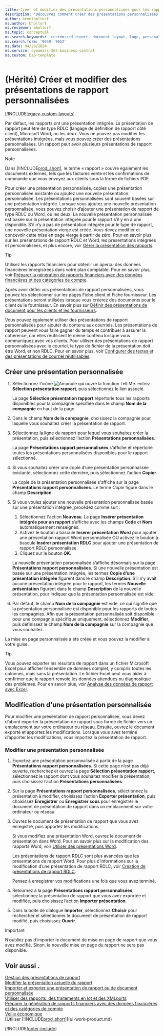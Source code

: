 ```yaml
---
title: Créer et modifier des présentations personnalisées pour les rapports et les documents
description: 'Découvrez comment créer des présentations personnalisées qui vous permettent de personnaliser l’apparence d’un rapport lorsqu’il est consulté, imprimé ou enregistré.'
author: brentholtorf
ms.author: bholtorf
ms.reviewer: bholtorf
ms.topic: conceptual
ms.search.keywords: 'customized report, document layout, logo, personalize'
ms.search.form: '9650, 9652'
ms.date: 04/26/2024
ms.service: dynamics-365-business-central
ms.custom: bap-template
---
```

# <a name="legacy-create-and-modify-custom-report-layouts"></a>(Hérité) Créer et modifier des présentations de rapport personnalisées

[!INCLUDE[legacy-custom-layouts](includes/legacy-custom-layouts.md)]

Par défaut, les rapports ont une présentation intégrée. La présentation de rapport peut être de type RDLC (langage de définition de rapport côté client), Microsoft Word, ou les deux. Vous ne pouvez pas modifier les présentations intégrées, mais vous pouvez créer des présentations personnalisées. Un rapport peut avoir plusieurs présentations de rapport personnalisées.

> [!NOTE]  
> Dans [!INCLUDE[prod_short](includes/prod_short.md)], le terme « rapport » couvre également les documents externes, tels que les factures vente et les confirmations de commande que vous envoyez aux clients sous la forme de fichiers PDF.

Pour créer une présentation personnalisée, copiez une présentation personnalisée existante ou ajoutez une nouvelle présentation personnalisée. Les présentations personnalisées sont souvent basées sur une présentation intégrée. Lorsque vous ajoutez une nouvelle présentation personnalisée, vous pouvez choisir d’ajouter une présentation de rapport de type RDLC ou Word, ou les deux. La nouvelle présentation personnalisée est basée sur la présentation intégrée pour le rapport s’il y en a une disponible. S’il n’y a pas de présentation intégrée pour le type de rapport, une nouvelle présentation vierge est créée. Vous devez modifier et concevoir cette mise en page vierge à partir de zéro. Pour en savoir plus sur les présentations de rapport RDLC et Word, les présentations intégrées et personnalisées, et plus encore, voir [Gérer la présentation des rapports](ui-manage-report-layouts.md).  

> [!TIP]
> Utilisez les rapports financiers pour obtenir un aperçu des données financières enregistrées dans votre plan comptable. Pour en savoir plus, voir [Préparer la génération de rapports financiers avec des données financières et des catégories de compte](bi-how-work-account-schedule.md).

Après avoir défini vos présentations de rapport personnalisées, vous pouvez les sélectionner sur les pages Fiche client et Fiche fournisseur. Les présentations seront utilisées lorsque vous créerez des documents pour le client ou le fournisseur. En savoir plus sur [Définir des présentations de document pour les clients et les fournisseurs](ui-define-customer-vendor-document-layouts.md).

Vous pouvez également utiliser des présentations de rapport personnalisées pour ajouter du contenu aux courriels. Les présentations de rapport peuvent vous faire gagner du temps et contribuer à assurer la cohérence, car elles réutilisent le même contenu lorsque vous communiquez avec vos clients. Pour utiliser des présentations de rapport personnalisées avec le courriel, le type de fichier de la présentation doit être Word, et non RDLC. Pour en savoir plus, voir [Configurer des textes et des présentations de courriel réutilisables](admin-how-setup-email.md#set-up-reusable-email-texts-and-layouts).

## <a name="create-a-custom-layout"></a>Créer une présentation personnalisée

1. Sélectionnez l’icône ![Ampoule qui ouvre la fonction Tell Me.](media/ui-search/search_small.png "Dites-moi ce que vous voulez faire") entrez **Sélection présentation rapport**, puis sélectionnez le lien associé.

    La page **Sélection présentation rapport** répertorie tous les rapports disponibles pour la compagnie spécifiée dans le champ **Nom de la compagnie** en haut de la page.
2. Dans le champ **Nom de la compagnie**, choisissez la compagnie pour laquelle vous souhaitez créer la présentation de rapport.
3. Sélectionnez la ligne du rapport pour lequel vous souhaitez créer la présentation, puis sélectionnez l’action **Présentations personnalisées**.  

   La page **Présentations rapport personnalisées** s’affiche et répertorie toutes les présentations personnalisées disponibles pour le rapport sélectionné.
4. Si vous souhaitez créer une copie d’une présentation personnalisée existante, sélectionnez cette dernière, puis sélectionnez l’action **Copier**.  

   La copie de la présentation personnalisée s'affiche sur la page **Présentations rapport personnalisées**. Le terme *Copie* figure dans le champ **Description**.
5. Si vous voulez ajouter une nouvelle présentation personnalisée basée sur une présentation intégrée, procédez comme suit :  
   1. Sélectionnez l'action **Nouveau**. La page **Insérer présentation intégrée pour un rapport** s’affiche avec les champs **Code** et **Nom** automatiquement renseignés.
   2. Activez le bouton à bascule **Insérer présentation Word** pour ajouter une présentation rapport Word personnalisée OU activez le bouton à bascule **Insérer présentation RDLC** pour ajouter une présentation de rapport RDLC personnalisée.
   4. Cliquez sur le bouton **OK**.  

    La nouvelle présentation personnalisée s’affiche désormais sur la page **Présentations rapport personnalisées**. Si une nouvelle présentation est basée sur une présentation intégrée, les termes **Copie d’une présentation intégrée** figurent dans le champ **Description**. S’il n’y avait aucune présentation intégrée pour le rapport, les termes **Nouvelle présentation** figurent dans le champ **Description** de la nouvelle présentation, pour indiquer que la présentation personnalisée est vide.
6. Par défaut, le champ **Nom de la compagnie** est vide, ce qui signifie que la présentation personnalisée est disponible pour les rapports de toutes les compagnies. Afin que la présentation personnalisée soit disponible pour une compagnie spécifique uniquement, sélectionnez **Modifier**, puis définissez le champ **Nom de la compagnie** sur la compagnie que vous souhaitez.

La mise en page personnalisée a été créée et vous pouvez la modifier à votre guise.

> [!TIP]
> Vous pouvez exporter les résultats de rapport dans un fichier Microsoft Excel pour afficher l’ensemble de données complet, y compris toutes les colonnes, mais sans la présentation. Le fichier Excel peut vous aider à confirmer que le rapport renvoie les données attendues ou diagnostique des problèmes. Pour en savoir plus, voir [Analyse des données de rapport avec Excel](report-analyze-excel.md).

## <a name="modifying-a-custom-layout"></a><a name="ModifyCustomLayout"></a>Modification d'une présentation personnalisée

Pour modifier une présentation de rapport personnalisée, vous devez d’abord exporter la présentation de rapport sous forme de fichier vers un emplacement sur votre ordinateur ou réseau. Ensuite, ouvrez le document exporté et apportez les modifications. Lorsque vous avez terminé d’apporter les modifications, vous importez la présentation de rapport.

### <a name="modify-a-custom-layout"></a>Modifier une présentation personnalisée

1. Exportez une présentation personnalisée à partir de la page **Présentations rapport personnalisées**. Si cette page n’est pas déjà ouverte, recherchez et ouvrez la page **Sélection présentation rapport**, sélectionnez le rapport dont vous souhaitez modifier la présentation, puis choisissez l’action **Présentations personnalisées**.  
2. Sur la page **Présentations rapport personnalisées**, sélectionnez la présentation à modifier, choisissez l’action **Exporter présentation**, puis choisissez **Enregistrer** ou **Enregistrer sous** pour enregistrer le document de présentation de rapport dans un emplacement sur votre ordinateur ou réseau.  
3. Ouvrez le document de présentation de rapport que vous avez enregistré, puis apportez les modifications.

   Si vous modifiez une présentation Word, ouvrez le document de présentation dans Word. Pour en savoir plus sur la modification des rapports Word, voir [Utiliser des présentations Word](ui-how-add-fields-word-report-layout.md)<!--the next section [Making Changes to the Report Layout](ui-how-create-custom-report-layout.md#MakeChangesToLayout)-->.

   Les présentations de rapport RDLC sont plus avancées que les présentations de rapport Word. Pour plus d’informations sur la modification d’une présentation de rapport RDLC, voir [Création de présentations de rapport RDLC](/dynamics-nav/Designing-RDLC-Report-Layouts).

   Pensez à enregistrer vos modifications une fois que vous avez terminé.

4. Retournez à la page **Présentations rapport personnalisées**, sélectionnez la présentation de rapport que vous avez exportée et modifiée, puis choisissez l’action **Importer présentation**.  

5. Dans la boîte de dialogue **Importer**, sélectionnez **Choisir** pour rechercher et sélectionner le document de présentation de rapport modifié, puis choisissez **Ouvrir**.

> [!IMPORTANT]
> N’oubliez pas d’importer le document de mise en page de rapport que vous avez modifié. Sinon, la nouvelle mise en page du rapport ne sera pas disponible.

<!--
## <a name="create-and-modify-custom-report-layouts"></a><a name="MakeChangesToLayout"></a>Create and modify custom report layouts

To make general formatting and layout changes, such as changing text font, adding and modifying a table, or removing a data field, just use the basic editing features of Word like you do with any Word document.

If you're designing a Word report layout from scratch or adding new data fields, then start by adding a table that includes rows and columns that will eventually hold the data fields.

> [!TIP]  
> Show the table gridlines so that you see the boundaries of table cells. Remember to hide the gridlines when you're done editing. To show or hide table gridlines, select the table, and then under **Layout** on the **Table** tab, choose **View Gridlines**.

### <a name="embedding-fonts-in-word-layouts-for-consistency"></a>Embedding fonts in Word layouts for consistency

To ensure that reports always display and print with the intended fonts, wherever users open or print the reports, you can embed the fonts in the Word document. However, embedding fonts can significantly increase the size of the Word files. Learn more about embedding fonts in Word at [Embed fonts in Word, PowerPoint, or Excel](https://support.office.com/article/Embed-fonts-in-Word-PowerPoint-or-Excel-cb3982aa-ea76-4323-b008-86670f222dbc).

### <a name="removing-label-and-data-fields-in-word-layouts"></a><a name="RemoveField"></a>Removing label and data fields in Word layouts

 Label and data fields of a report are contained in content controls in Word. The following figure illustrates a content control when it's selected in the Word document.  

 ![Content control for field in Word report layout.](media/nav_wordreportlayouts_contentcontrol.png "NAV_WordReportLayouts_ContentControl")  

 The name of the label or data field name displays in the content control. In the example, the field name is CompanyAddr1.  

### <a name="to-remove-a-label-or-data-field"></a>To remove a label or data field

1. Right-click the field you want to delete, then choose **Remove Content Control**.  

     The content control is removed, but the field name remains as text.  

2. Delete the remaining text as needed.  

### <a name="adding-data-fields"></a>Adding data fields

Adding data fields from a report dataset is more advanced and requires some knowledge of the report dataset. Learn more about adding fields for data, labels, and images at [Add Fields to a Word Report Layout](ui-how-add-fields-word-report-layout.md).  -->

## <a name="see-also"></a>Voir aussi .

[Gestion des présentations de rapport](ui-manage-report-layouts.md)  
[Modifier la présentation actuelle du rapport](ui-how-change-layout-currently-used-report.md)  
[Importer et exporter une présentation de rapport ou de document personnalisée](ui-how-import-and-export-report-layout.md)  
[Utiliser des rapports, des traitements en lot et des XMLports](ui-work-report.md)  
[Préparer la génération de rapports financiers avec des données financières et des catégories de compte](bi-how-work-account-schedule.md)  
[Veille économique](bi.md)  
[Utiliser [!INCLUDE[prod_short](includes/prod_short.md)]](ui-work-product.md)  

[!INCLUDE[footer-include](includes/footer-banner.md)]
